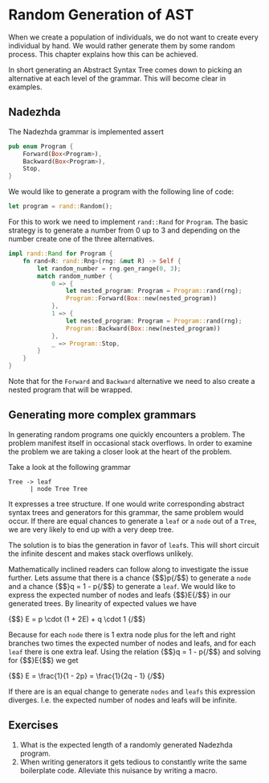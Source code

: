 # Random Generation of AST 
When we create a population of individuals, we do not want to create every
individual by hand. We would rather generate them by some random process. This
chapter explains how this can be achieved.

In short generating an Abstract Syntax Tree comes down to picking an
alternative at each level of the grammar. This will become clear in examples.

## Nadezhda
The Nadezhda grammar is implemented assert

```rust
pub enum Program {
    Forward(Box<Program>),
    Backward(Box<Program>),
    Stop,
}
```

We would like to generate a program with the following line of code:

```rust
let program = rand::Random();
```

For this to work we need to implement `rand::Rand` for `Program`. The basic
strategy is to generate a number from 0 up to 3 and depending on the number
create one of the three alternatives.

```rust
impl rand::Rand for Program {
    fn rand<R: rand::Rng>(rng: &mut R) -> Self {
        let random_number = rng.gen_range(0, 3);
        match random_number {
            0 => {
                let nested_program: Program = Program::rand(rng);
                Program::Forward(Box::new(nested_program))
            },
            1 => {
                let nested_program: Program = Program::rand(rng);
                Program::Backward(Box::new(nested_program))
            },
            _ => Program::Stop,
        }
    }
}
```

Note that for the `Forward` and `Backward` alternative we need to also create a
nested program that will be wrapped.

## Generating more complex grammars
In generating random programs one quickly encounters a problem. The problem
manifest itself in occasional stack overflows. In order to examine the problem
we are taking a closer look at the heart of the problem.

Take a look at the following grammar

```plain
Tree -> leaf
      | node Tree Tree
```

It expresses a tree structure. If one would write corresponding abstract syntax
trees and generators for this grammar, the same problem would occur. If there
are equal chances to generate a `leaf` or a `node` out of a `Tree`, we are very
likely to end up with a very deep tree.

The solution is to bias the generation in favor of `leaf`s. This will short
circuit the infinite descent and makes stack overflows unlikely.

Mathematically inclined readers can follow along to investigate the issue
further. Lets assume that there is a chance {$$}p{/$$} to generate a `node` and a
chance {$$}q = 1 - p{/$$} to generate a `leaf`. We would like to express the
expected number of nodes and leafs {$$}E{/$$} in our generated trees. By
linearity of expected values we have

{$$}
E = p \cdot (1 + 2E) + q \cdot 1
{/$$}

Because for each `node` there is 1 extra node plus for the left and right
branches two times the expected number of nodes and leafs, and for each `leaf`
there is one extra leaf. Using the relation {$$}q = 1 - p{/$$} and solving for
{$$}E{$$} we get

{$$}
E = \frac{1}{1 - 2p} = \frac{1}{2q - 1}
{/$$}

If there are is an equal change to generate `nodes` and `leafs` this expression
diverges. I.e. the expected number of nodes and leafs will be infinite.

## Exercises
1. What is the expected length of a randomly generated Nadezhda program.
2. When writing generators it gets tedious to constantly write the same
   boilerplate code. Alleviate this nuisance by writing a macro.

